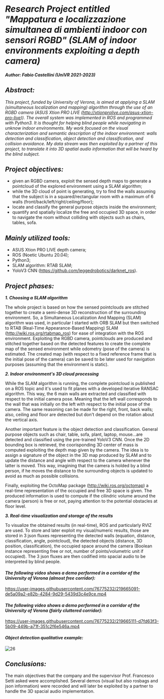 # _Research Project entitled "Mappatura e localizzazione simultanea di ambienti indoor con sensori RGBD" (SLAM of indoor environments exploiting a depth camera)_
##### Author: Fabio Castellini (UniVR 2021-2023)

## _Abstract:_
_This project, funded by University of Verona, is aimed at applying a SLAM (simultaneous localization and mapping) algorithm through the use of an RGBD camera (ASUS Xtion PRO LIVE (http://xtionprolive.com/asus-xtion-pro-live)). The overall system was implemented in ROS and programmed with Python3. It is thought for helping blind people while navigating in unknow indoor environments. My work focused on the visual characterization and semantic description of the indoor environment: walls detection and classification, object detection and classification, and collision avoidance. My data stream was then exploited by a partner of this project, to translate it into 3D spatial audio information that will be heard by the blind subject._

## _Project objectives:_ 
- given an RGBD camera, exploit the sensed depth maps to generate a pointcloud of the explored environment using a SLAM algorithm;
- while the 3D cloud of point is generating, try to find the walls assuming that the subject is in a squared/rectangular room with a maximum of 6 walls (front/back/left/right/ceiling/floor);
- locate and classify the general purpose objects inside the environment;
- quantify and spatially localize the free and occupied 3D space, in order to navigate the room without colliding with objects such as chairs, tables, sofa.

## _Mainly utilized tools:_ 
- ASUS Xtion PRO LIVE depth camera;
- ROS (Noetic Ubuntu 20.04);
- Python3;
- SLAM algorithm: RTAB SLAM;
- YoloV3 CNN (https://github.com/leggedrobotics/darknet_ros).

## _Project phases:_
 ___1. Choosing a SLAM algorithm___

The whole project is based on how the sensed pointclouds are stitched together to create a semi-dense 3D reconstruction of the surrounding environment. So, a Simultaneous Localization And Mapping (SLAM) algorithm was used, in particular I started with ORB SLAM but then switched to RTAB (Real-Time Appearance-Based Mapping) SLAM (http://wiki.ros.org/rtabmap_ros) for ease of integration with the ROS environment. Exploiting the RGBD camera, pointclouds are produced and stitched together based on the detected features to create the complete map of the sensed environment while odometry (pose of the camera) is estimated. The created map (with respect to a fixed reference frame that is the initial pose of the camera) can be saved to be later used for navigation purposes (assuming that the environment is static). 


 ___2. Indoor environment's 3D cloud processing___

While the SLAM algorithm is running, the complete pointcloud is published on a ROS topic and it's used to fit planes with a developed iterative RANSAC algorithm. This way, the 6 main walls are extracted and classified with respect to the initial camera pose. Meaning that the left wall corresponds to the wall that was initially on the left with respect to the initial pose of the camera. The same reasoning can be made for the right, front, back walls; also, ceiling and floor are detected but don't depend on the rotation about the vertical axis.

Another important feature is the object detection and classification. General purpose objects such as chair, table, sofa, plant, laptop, mouse...are detected and classified using the pre-trained YoloV3 CNN. Once the 2D bounding box is retrieved, the coorisponding 3D center of mass is computed exploiting the depth map given by the camera. The idea is to assign a signature of the object in the 3D map produced by SLAM and to update the distance and angle with respect to the camera whenever the latter is moved. This way, imagining that the camera is holded by a blind person, if he moves the distance to the surrounding objects is updated to avoid as much as possible collisions.

Finally, exploiting the OctoMap package (http://wiki.ros.org/octomap) a real-time representation of the occupied and free 3D space is given. The produced information is used to compute if the cilindric volume around the camera (person) is free or not, paying attention to the potential obstacles at floor level.



 ___3. Real-time visualization and storage of the results___
 
To visualize the obtained results (in real-time), ROS and particularly RVIZ are used. To store and later exploit my visual/numeric results, those are stored in 3 json fluxes representing the detected walls (equation, distance, classification, angle, pointcloud), the detected objects (distance, 3D position, classification), the occupied space around the camera (Boolean instance representing free or not, number of points/volumetric unit if occupied). The 3 json fluxes are then codified into spacial audio to be interpreted by blind people.
 
#### _The following video shows a demo performed in a corridor of the University of Verona (almost free corridor):_

https://user-images.githubusercontent.com/76775232/219665091-de5a09a2-e82b-4284-9d29-5439d3c4e9ce.mp4

#### _The following video shows a demo performed in a corridor of the University of Verona (fairly cluttered corridor):_

https://user-images.githubusercontent.com/76775232/219665111-d7fd63f3-5b09-449b-a71f-351c2f6e546a.mp4


#### _Object detection qualitative example:_
![26](https://user-images.githubusercontent.com/76775232/219668593-0eb3c447-dad2-4269-a4b6-2c39176d683f.png)


## _Conclusions:_

The main objectives that the company and the supervisor Prof. Francesco Setti asked were accomplished. Several demos (visual but also rosbags and json information) were recorded and will later be exploited by a partner to handle the 3D spacial audio implementation.
